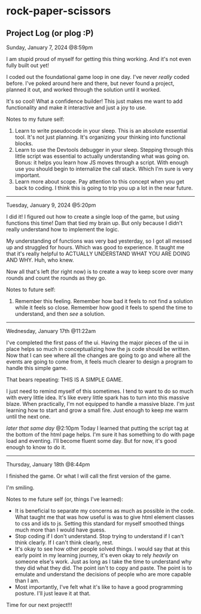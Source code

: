 # rock-paper-scissors

## Project Log (or plog :P)

Sunday, January 7, 2024 @8:59pm

I am stupid proud of myself for getting this thing working. And it's not even fully built out yet!

I coded out the foundational game loop in one day. I've never *really* coded before. I've poked around here and there, but never found a project, planned it out, and worked through the solution until it worked.

It's so cool! What a confidence builder! This just makes me want to add functionality and make it interactive and just a joy to use.

Notes to my future self:
1. Learn to write pseudocode in your sleep. This is an absolute essential tool. It's not just planning. It's organizing your thinking into functional blocks. 
2. Learn to use the Devtools debugger in your sleep. Stepping through this little script was essential to actually understanding what was going on.
    Bonus: it helps you learn how JS moves through a script. With enough use you should begin to internalize the call stack. Which I'm sure is very important.
3. Learn more about scope. Pay attention to this concept when you get back to coding. I think this is going to trip you up a lot in the near future.

---

Tuesday, January 9, 2024 @5:20pm

I did it! I figured out how to create a single loop of the game, but using functions this time! Dam that tied my brain up. But only because I didn't really understand how to implement the logic.

My understanding of functions was very bad yesterday, so I got all messed up and struggled for hours. Which was good to experience. It taught me that it's really helpful to ACTUALLY UNDERSTAND WHAT YOU ARE DOING AND WHY. Huh, who knew.

Now all that's left (for right now) is to create a way to keep score over many rounds and count the rounds as they go.

Notes to future self:
1. Remember this feeling. Remember how bad it feels to not find a solution while it feels so close. Remember how good it feels to spend the time to understand, and then *see* a solution.

---

Wednesday, January 17th @11:22am

I've completed the first pass of the ui. Having the major pieces of the ui in place helps so much in conceptualizing how the js code should be written. Now that I can see where all the changes are going to go and where all the events are going to come from, it feels much clearer to design a program to handle this simple game.

That bears repeating: THIS IS A SIMPLE GAME.

I just need to remind myself of this sometimes. I tend to want to do so much with every little idea. It's like every little spark has to turn into this massive blaze. When practically, I'm not equipped to handle a massive blaze. I'm just learning how to start and grow a small fire. Just enough to keep me warm until the next one.

*later that same day* @2:10pm
Today I learned that putting the script tag at the bottom of the html page helps. I'm sure it has something to do with page load and eventing. I'll become fluent some day. But for now, it's good enough to know to do it.

---

Thursday, January 18th @8:44pm

I finished the game. Or what I will call the first version of the game.

I'm smiling.

Notes to me future self (or, things I've learned):
- It is beneficial to separate my concerns as much as possible in the code. What taught me that was how useful is was to give html element classes to css and ids to js. Setting this standard for myself smoothed things much more than I would have guess.
- Stop coding if I don't understand. Stop trying to understand if I can't think clearly. If I can't think clearly, rest.
- It's okay to see how other people solved things. I would say that at this early point in my learning journey, it's even okay to rely *heavily* on someone else's work. Just as long as I take the time to understand why they did what they did. The point isn't to copy and paste. The point is to emulate and understand the decisions of people who are more capable than I am.
- Most importantly, I've felt what it's like to have a good programming posture. I'll just leave it at that.

Time for our next project!!!